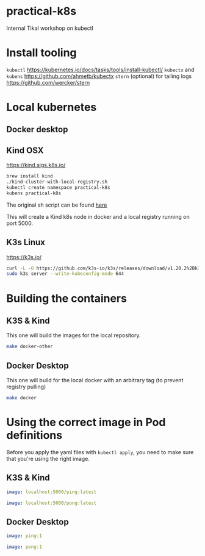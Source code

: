 # practical-k8s

Internal Tikal workshop on kubectl

# Install tooling

`kubectl` https://kubernetes.io/docs/tasks/tools/install-kubectl/
`kubectx` and `kubens` https://github.com/ahmetb/kubectx
`stern` (optional) for tailing logs https://github.com/wercker/stern

# Local kubernetes

## Docker desktop

## Kind OSX

https://kind.sigs.k8s.io/

```bash
brew install kind
./kind-cluster-with-local-registry.sh
kubectl create namespace practical-k8s
kubens practical-k8s
```

The original sh script can be found [here](https://kind.sigs.k8s.io/docs/user/local-registry/)

This will create a Kind k8s node in docker and a local registry running on port 5000.

## K3s Linux

https://k3s.io/

```bash
curl -L -O https://github.com/k3s-io/k3s/releases/download/v1.20.2%2Bk3s1/k3s
sudo k3s server --write-kubeconfig-mode 644
```


# Building the containers

## K3S & Kind

This one will build the images for the local repository.

```bash
make docker-other
```

## Docker Desktop

This one will build for the local docker with an arbitrary tag (to prevent registry pulling)

```bash
make docker
```

# Using the correct image in Pod definitions

Before you apply the yaml files with `kubectl apply`, you need to make sure that you're using the right image.

## K3S & Kind

```yaml
image: localhost:5000/ping:latest

image: localhost:5000/pong:latest
```

## Docker Desktop

```yaml
image: ping:1

image: pong:1
```
